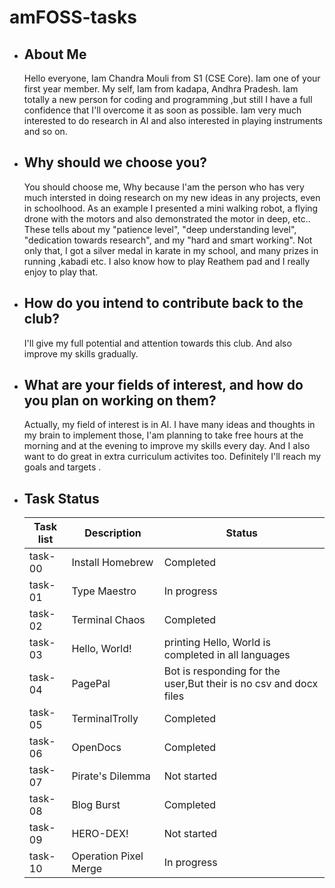  # amFOSS-tasks #

  
- ## About Me ##
  
   Hello everyone, Iam Chandra Mouli from S1 (CSE Core). Iam one of your first year member.
   My self, Iam from kadapa, Andhra Pradesh. Iam totally a new person for coding and programming ,but still I have a full confidence that I'll overcome it as soon as possible.
   Iam very much interested to do research in AI and also interested in playing instruments and so on.
  
    
- ## Why should we choose you? ##

   You should choose me, Why because I'am the person who has very much intersted in doing research on my new ideas in any projects, even in schoolhood.
   As an example I presented a mini walking robot, a flying drone with the motors and also demonstrated the motor in deep, etc.. 
   These tells about my "patience level", "deep understanding level", "dedication towards research", and my "hard and smart working".
   Not only that, I got a silver medal in karate in my school, and many prizes in running ,kabadi etc. 
   I also know how to play Reathem pad and I really enjoy to play that.
   

- ## How do you intend to contribute back to the club? ##
  
   I'll give my full potential and attention towards this club. And also improve my skills gradually.
  


- ## What are your fields of interest, and how do you plan on working on them? ##

   Actually, my field of interest is in AI.
   I have many ideas and thoughts in my brain to implement those, I'am planning to take free hours at the morning and at the evening to improve my skills every day.
   And I also want to do great in extra curriculum activites too. Definitely I'll reach my goals and targets .





- ## Task Status


    | Task list | Description           | Status                                                            |
    |-----------|-----------------------|-------------------------------------------------------------------|
    | task-00   | Install Homebrew      | Completed                                                         |
    | task-01   | Type Maestro          | In progress                                                       |
    | task-02   | Terminal Chaos        | Completed                                                         |
    | task-03   | Hello, World!         | printing Hello, World is completed in all languages               |             
    | task-04   | PagePal               | Bot is responding for the user,But their is no csv and docx files |
    | task-05   | TerminalTrolly        | Completed                                                         |
    | task-06   | OpenDocs              | Completed                                                         |
    | task-07   | Pirate's Dilemma      | Not started                                                       |
    | task-08   | Blog Burst            | Completed                                                         | 
    | task-09   | HERO-DEX!             | Not started                                                       |
    | task-10   | Operation Pixel Merge | In progress                                                       |

